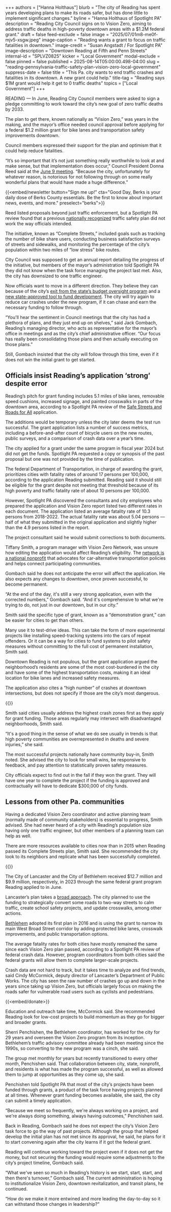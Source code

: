 +++
authors = ["Hanna Holthaus"]
blurb = "The city of Reading has spent years developing plans to make its roads safer, but has done little to implement significant changes."
byline = "Hanna Holthaus of Spotlight PA"
description = "Reading City Council signs on to Vision Zero, aiming to address traffic deaths in high-poverty downtown areas with a $1.2M federal grant."
draft = false
feed-exclude = false
image = "2025/07/01m8-me0f-mjv5-xsgw.jpeg"
image-caption = "Reading wants a grant to focus on traffic fatalities in downtown."
image-credit = "Susan Angstadt / For Spotlight PA"
image-description = "Downtown Reading at Fifth and Penn Streets"
internal-id = "SPLVZ0825"
kicker = "Local Government"
modal-exclude = false
pinned = false
published = 2025-08-14T05:00:00.498-04:00
slug = "reading-pennsylvania-traffic-safety-plan-vision-zero-local-government"
suppress-date = false
title = "This Pa. city wants to end traffic crashes and fatalities in its downtown. A new grant could help."
title-tag = "Reading says $1M grant would help it get to 0 traffic deaths"
topics = ["Local Government"]
+++

READING — In June, Reading City Council members were asked to sign a pledge committing to work toward the city’s new goal of zero traffic deaths by 2033.

The plan to get there, known nationally as “Vision Zero,” was years in the making, and the mayor’s office needed council approval before applying for a federal $1.2 million grant for bike lanes and transportation safety improvements downtown.

Council members expressed their support for the plan and optimism that it could help reduce fatalities.

“It’s so important that it’s not just something really worthwhile to look at and make sense, but that implementation does occur,” Council President Donna Reed said at the <a href="https://www.bctv.org/video/city-council-committee-of-the-whole-meeting-6-9-25-city-of-reading-pa/">June 9 meeting</a>. “Because the city, unfortunately for whatever reason, is notorious for not following through on some really wonderful plans that would have made a huge difference.”

{{<embed/newsletter button="Sign me up!" cta="Good Day, Berks is your daily dose of Berks County essentials. Be the first to know about important news, events, and more." preselect="berks">}}

Reed listed proposals beyond just traffic enforcement, but a Spotlight PA review found that a previous <a href="https://whyy.org/articles/reading-receives-national-recognition-for-complete-streets-policy/">nationally recognized</a> traffic safety plan did not work the way officials intended.

The initiative, known as “Complete Streets,” included goals such as tracking the number of bike share users, conducting business satisfaction surveys of streets and sidewalks, and monitoring the percentage of the city’s population within two miles of “low stress” bike routes.

City Council was supposed to get an annual report detailing the progress of the initiative, but members of the mayor’s administration told Spotlight PA they did not know when the task force managing the project last met. Also, the city has downsized to one traffic engineer.

Now officials want to move in a different direction. They believe they can because of the city’s <a href="https://www.wfmz.com/news/area/berks/reading-drops-act-47-financially-distressed-status/article_777affbc-037d-11ed-ae66-5b423402c996.html">exit from the state’s budget oversight program</a> and a <a href="https://www.readingeagle.com/2024/12/31/pa-approves-revitalization-zone-for-reading/">new state-approved tool to fund development</a>. The city will try again to reduce car crashes under the new program, if it can chase and earn the necessary funding to follow through.

“You&#39;ll hear the sentiment in Council meetings that the city has had a plethora of plans, and they just end up on shelves,” said Jack Gombach, Reading’s managing director, who acts as representative for the mayor’s office in meetings and as the city’s chief administrative officer. “Our focus has really been consolidating those plans and then actually executing on those plans.”

Still, Gombach insisted that the city will follow through this time, even if it does not win the initial grant to get started.

## Officials insist Reading’s application ‘strong’ despite error

Reading’s pitch for grant funding includes 5.1 miles of bike lanes, removable speed cushions, increased signage, and painted crosswalks in parts of the downtown area, according to a Spotlight PA review of the <a href="https://www.transportation.gov/grants/SS4A">Safe Streets and Roads for All</a> application.

The additions would be temporary unless the city later deems the test run successful. The grant application lists a number of success metrics, including a before-and-after count of bicycle users on the new routes, public surveys, and a comparison of crash data over a year’s time.

The city applied for a grant under the same program in fiscal year 2024 but did not get the funds. Spotlight PA requested a copy or synopsis of the past proposal but one was not provided by the time of publication.

The federal Department of Transportation, in charge of awarding the grant, prioritizes cities with fatality rates of around 17 persons per 100,000, according to the application Reading submitted. Reading said it should still be eligible for the grant despite not meeting that threshold because of its high poverty and traffic fatality rate of about 10 persons per 100,000.

However, Spotlight PA discovered the consultants and city employees who prepared the application and Vision Zero report listed two different rates in each document. The application listed an average fatality rate of 10.3 persons from 2018-2022. The actual fatality rate was about 5.04 persons — half of what they submitted in the original application and slightly higher than the 4.9 persons listed in the report.

The project consultant said he would submit corrections to both documents.

Tiffany Smith, a program manager with Vision Zero Network, was unsure how editing the application would affect Reading’s eligibility. The <a href="https://visionzeronetwork.org/about/vision-zero-network/">network is a national nonprofit</a> that advocates for car-alternative transportation policies and helps connect participating communities.

Gombach said he does not anticipate the error will affect the application. He also expects any changes to downtown, once proven successful, to become permanent.

“At the end of the day, it&#39;s still a very strong application, even with the corrected numbers,” Gombach said. “And it&#39;s comprehensive to what we&#39;re trying to do, not just in our downtown, but in our city.”

Smith said the specific type of grant, known as a “demonstration grant,” can be easier for cities to get than others.

Many use it to test-drive ideas. This can take the form of more experimental projects like installing speed-tracking systems into the cars of repeat offenders. Or it can be a way for cities to fund systems to pilot safety measures without committing to the full cost of permanent installation, Smith said.

Downtown Reading is not populous, but the grant application argued the neighborhood’s residents are some of the most cost-burdened in the city and have some of the highest transportation costs, making it an ideal location for bike lanes and increased safety measures.

The application also cites a “high number” of crashes at downtown intersections, but does not specify if those are the city’s most dangerous.

{{<picture src="2025/08/01m9-sdvb-g7s7-kn81.png" width-ratio="1728" height-ratio="2304" description="Heat map of Reading crashes over time" caption="Vehicular crashes in Reading, 2020-24" credit="Hanna Holthaus / Spotlight PA">}}

Smith said cities usually address the highest crash zones first as they apply for grant funding. Those areas regularly may intersect with disadvantaged neighborhoods, Smith said.

“It&#39;s a good thing in the sense of what we do see usually in trends is that high poverty communities are overrepresented in deaths and severe injuries,” she said.

The most successful projects nationally have community buy-in, Smith noted. She advised the city to look for small wins, be responsive to feedback, and pay attention to statistically proven safety measures.

City officials expect to find out in the fall if they won the grant. They will have one year to complete the project if the funding is approved and contractually will have to dedicate $300,000 of city funds.

## Lessons from other Pa. communities

Having a dedicated Vision Zero coordinator and active planning team (normally made of community stakeholders) is essential to progress, Smith advised. She had never heard of a city with Reading’s population size having only one traffic engineer, but other members of a planning team can help as well.

There are more resources available to cities now than in 2015 when Reading passed its Complete Streets plan, Smith said. She recommended the city look to its neighbors and replicate what has been successfully completed.

{{<datawrapper src="https://datawrapper.dwcdn.net/Ce7ZH/3/" height="281" >}}

The City of Lancaster and the City of Bethlehem received $12.7 million and $9.9 million, respectively, in 2023 through the same federal grant program Reading applied to in June.

Lancaster’s plan takes a <a href="https://www.cityoflancasterpa.gov/blog/city-of-lancaster-celebrates-12-7-million-safe-streets-for-all-grant/">broad approach</a>. The city planned to use the funding to strategically convert some roads to two-way streets to calm traffic, create school safety projects, and update crosswalks, among other actions.

<a href="https://www.lehighvalleynews.com/bethlehem/nearly-10m-incoming-for-one-of-the-busiest-corridors-in-the-lehigh-valley">Bethlehem</a> adopted its first plan in 2016 and is using the grant to narrow its main West Broad Street corridor by adding protected bike lanes, crosswalk improvements, and public transportation options.

The average fatality rates for both cities have mostly remained the same since each Vision Zero plan passed, according to a Spotlight PA review of federal crash data. However, program coordinators from both cities said the federal grants will allow them to complete larger-scale projects.

Crash data are not hard to track, but it takes time to analyze and find trends, said Cindy McCormick, deputy director of Lancaster’s Department of Public Works. The city has seen the raw number of crashes go up and down in the years since taking up Vision Zero, but officials largely focus on making the roads safer for vulnerable road users such as cyclists and pedestrians.

{{<embed/donate>}}

Education and outreach take time, McCormick said. She recommended Reading look for low-cost projects to build momentum as they go for bigger and broader grants.

Sherri Penchishen, the Bethlehem coordinator, has worked for the city for 29 years and overseen the Vision Zero program from its inception. Bethlehem’s traffic advisory committee already had been meeting since the 1990s, so converting to the new program was a cinch, she said.

The group met monthly for years but recently transitioned to every other month, Penchishen said. That collaboration between city, state, nonprofit, and residents is what has made the program successful, as well as allowed them to jump at opportunities as they come up, she said.

Penchishen told Spotlight PA that most of the city’s projects have been funded through grants, a product of the task force having projects planned at all times. Whenever grant funding becomes available, she said, the city can submit a timely application.

“Because we meet so frequently, we&#39;re always working on a project, and we&#39;re always doing something, always having outcomes,” Penchishen said.

Back in Reading, Gombach said he does not expect the city’s Vision Zero task force to go the way of past projects. Although the group that helped develop the initial plan has not met since its approval, he said, he plans for it to start convening again after the city learns if it got the federal grant.

Reading will continue working toward the project even if it does not get the money, but not securing the funding would require some adjustments to the city’s project timeline, Gombach said.

“What we&#39;ve seen so much in Reading’s history is we start, start, start, and then there&#39;s turnover,” Gombach said. The current administration is hoping to institutionalize Vision Zero, downtown revitalization, and transit plans, he continued.

“How do we make it more entwined and more leading the day-to-day so it can withstand those changes in leadership?”<strong></strong>

